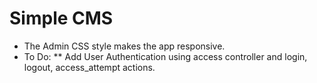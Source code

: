# Simple CMS
* The Admin CSS style makes the app responsive.
* To Do: 
** Add User Authentication using access controller and login, logout, access_attempt actions.
